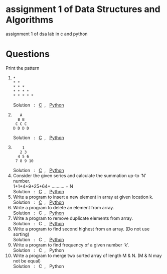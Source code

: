 # assignment 1 of Data Structures and Algorithms 
assignment 1 of dsa lab in c and python

# Questions 
Print the pattern
1.  ```
    * 
    * * 
    * * * 
    * * * * 
    * * * * * 
    ```
    Solution &nbsp; : &nbsp; [C](c/q1.c) &nbsp;, &nbsp; [Python](python/q1.py) <br>
2.  ```
       A 
      B B 
     C C C 
    D D D D 
    ```
    Solution &nbsp; : &nbsp; [C](c/q2.c) &nbsp;, &nbsp; [Python](python/q2.py) <br>
3.  ```
        1 
       2 3 
      4 5 6 
     7 8 9 10 
    ```
    Solution &nbsp; : &nbsp; [C](c/q3.c) &nbsp;, &nbsp; [Python](python/q3.py) <br>
4. Consider the given series and calculate the summation up-to ‘N’ number.   
   1+1+4+9+25+64+ .......... + N  
   Solution &nbsp; : &nbsp; [C](c/q4.c) &nbsp;, &nbsp; [Python](python/q4.py) <br>
5. Write a program to insert a new element in array at given location k.  
   Solution &nbsp; : &nbsp; [C](c/q5.c) &nbsp;, &nbsp; [Python](python/q5.py) <br>
6. Write a program to delete an element from array.  
   Solution &nbsp; : &nbsp; C &nbsp;, &nbsp; [Python](python/q6.py) <br>
7. Write a program to remove duplicate elements from array.  
   Solution &nbsp; : &nbsp; C &nbsp;, &nbsp; [Python](python/q7.py) <br>
8. Write a program to find second highest from an array. (Do not use sorting)  
   Solution &nbsp; : &nbsp; C &nbsp;, &nbsp; [Python](python/q8.py) <br>
9. Write a program to find frequency of a given number ‘k’.  
   Solution &nbsp; : &nbsp; C &nbsp;, &nbsp; Python <br>
10. Write a program to merge two sorted array of length M & N. (M & N may not be 
equal)  
    Solution &nbsp; : &nbsp; C &nbsp;, &nbsp; Python 
